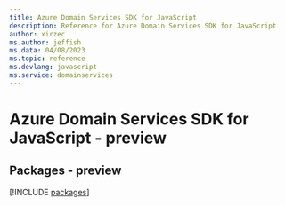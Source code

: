 ```yaml
---
title: Azure Domain Services SDK for JavaScript
description: Reference for Azure Domain Services SDK for JavaScript
author: xirzec
ms.author: jeffish
ms.data: 04/08/2023
ms.topic: reference
ms.devlang: javascript
ms.service: domainservices
---
```

# Azure Domain Services SDK for JavaScript - preview
## Packages - preview
[!INCLUDE [packages](domain-services-index.md)]